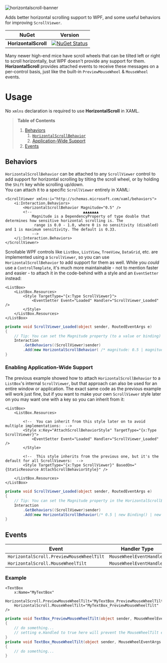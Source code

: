 ![horizontalscroll-banner](https://github.com/radj307/HorizontalScroll/assets/1927798/f7acf6f9-535a-43d7-bf83-88725dd2cb0b)

Adds better horizontal scrolling support to WPF, and some useful behaviors for improving `ScrollViewer`.

| NuGet                | Version |
|----------------------|---------|
| **HorizontalScroll** | [![NuGet Status](http://img.shields.io/nuget/v/HorizontalScroll.svg?style=flat&logo=nuget&label=NuGet)](https://www.nuget.org/packages/HorizontalScroll) |

Many newer high-end mice have scroll wheels that can be tilted left or right to scroll horizontally, but WPF doesn't provide any support for them. **HorizontalScroll** provides attached events to receive these messages on a per-control basis, just like the built-in `PreviewMouseWheel` & `MouseWheel` events.

# Usage

No `xmlns` declaration is required to use **HorizontalScroll** in XAML.

> **Table of Contents**
> 
> 1. [Behaviors](#behaviors)
>    1. [`HorizontalScrollBehavior`](#behaviors)
>    2. [Application-Wide Support](#enabling-application-wide-support)
> 3. [Events](#events)

## Behaviors

`HorizontalScrollBehavior` can be attached to any `ScrollViewer` control to add support for horizontal scrolling by tilting the scroll wheel, or by holding the `Shift` key while scrolling up/down.  
You can attach it to a specific `ScrollViewer` entirely in XAML:  
```xaml
<ScrollViewer xmlns:i="http://schemas.microsoft.com/xaml/behaviors">
    <i:Interaction.Behaviors>
        <HorizontalScrollBehavior Magnitude="0.5" />
        <!--                       ▲▲▲▲▲▲▲
            Magnitude is a DependencyProperty of type double that determines how sensitive horizontal scrolling is. The
             range is 0.0 - 1.0, where 0 is no sensitivity (disabled) and 1 is maximum sensitivity. The default is 0.33.
            -->
    </i:Interaction.Behaviors>
</ScrollViewer>
```
Scrollable WPF controls like `ListBox`, `ListView`, `TreeView`, `DataGrid`, etc. are implemented using a `ScrollViewer`, so you can use `HorizontalScrollBehavior` to add support for them as well. While you *could* use a `ControlTemplate`, it's much more maintainable - not to mention faster and easier - to attach it in the code-behind with a style and an `EventSetter` instead:  
```xaml
<ListBox>
    <ListBox.Resources>
        <Style TargetType="{x:Type ScrollViewer}">
            <EventSetter Event="Loaded" Handler="ScrollViewer_Loaded" />
        </Style>
    </ListBox.Resources>
</ListBox>
```
```csharp
private void ScrollViewer_Loaded(object sender, RoutedEventArgs e)
{
    // Tip: You can set the Magnitude property (to a value or binding) in the HorizontalScrollBehavior constructor.
    Interaction
        .GetBehaviors((ScrollViewer)sender)
        .Add(new HorizontalScrollBehavior( /* magnitude: 0.5 | magnitudeBinding: new Binding() */ ));
}
```

### Enabling Application-Wide Support

The previous example showed how to attach `HorizontalScrollBehavior` to a `ListBox`'s internal `ScrollViewer`, but that approach can also be used for an entire window or application. The exact same code as the previous example will work just fine, but if you want to make your own `ScrollViewer` style later on you may want one with a key so you can inherit from it:  
```xaml
<ListBox>
    <ListBox.Resources>

        <!--  You can inherit from this style later on to avoid multiple implementations:  -->
        <Style x:Key="AttachScrollBehaviorStyle" TargetType="{x:Type ScrollViewer}">
            <EventSetter Event="Loaded" Handler="ScrollViewer_Loaded" />
        </Style>

        <!--  This style inherits from the previous one, but it's the default for all ScrollViewers:  -->
        <Style TargetType="{x:Type ScrollViewer}" BasedOn="{StaticResource AttachScrollBehaviorStyle}" />

    </ListBox.Resources>
</ListBox>
```
```csharp
private void ScrollViewer_Loaded(object sender, RoutedEventArgs e)
{
    // Tip: You can set the Magnitude property in the HorizontalScrollBehavior constructor.
    Interaction
        .GetBehaviors((ScrollViewer)sender)
        .Add(new HorizontalScrollBehavior(/* 0.5 | new Binding() | new MultiBinding() */));
}
```


## Events

| Event                                    | Handler Type             | EventArgs Type        |
|------------------------------------------|--------------------------|-----------------------|
| `HorizontalScroll.PreviewMouseWheelTilt` | `MouseWheelEventHandler` | `MouseWheelEventArgs` |
| `HorizontalScroll.MouseWheelTilt`        | `MouseWheelEventHandler` | `MouseWheelEventArgs` |

### Example

```xaml
<TextBox
    x:Name="MyTextBox"
    HorizontalScroll.PreviewMouseWheelTilt="MyTextBox_PreviewMouseWheelTilt"
    HorizontalScroll.MouseWheelTilt="MyTextBox_PreviewMouseWheelTilt" />
```

```csharp
private void TextBox_PreviewMouseWheelTilt(object sender, MouseWheelEventArgs e)
{
    // do something...
    // setting e.Handled to true here will prevent the MouseWheelTilt event from firing.
}
private void TextBox_MouseWheelTilt(object sender, MouseWheelEventArgs e)
{
    // do something...
}
```
